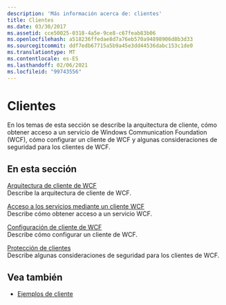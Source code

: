 ```yaml
---
description: 'Más información acerca de: clientes'
title: Clientes
ms.date: 03/30/2017
ms.assetid: cce50025-0318-4a5e-9ce8-c67feab83b06
ms.openlocfilehash: a518236ffedae8d7a76eb570a94898906d8b3d33
ms.sourcegitcommit: ddf7edb67715a5b9a45e3dd44536dabc153c1de0
ms.translationtype: MT
ms.contentlocale: es-ES
ms.lasthandoff: 02/06/2021
ms.locfileid: "99743556"
---
```

# <a name="clients"></a>Clientes

En los temas de esta sección se describe la arquitectura de cliente, cómo obtener acceso a un servicio de Windows Communication Foundation (WCF), cómo configurar un cliente de WCF y algunas consideraciones de seguridad para los clientes de WCF.  
  
## <a name="in-this-section"></a>En esta sección  

 [Arquitectura de cliente de WCF](client-architecture.md)  
 Describe la arquitectura de cliente de WCF.  
  
 [Acceso a los servicios mediante un cliente WCF](accessing-services-using-a-client.md)  
 Describe cómo obtener acceso a un servicio WCF.  
  
 [Configuración de cliente de WCF](client-configuration.md)  
 Describe cómo configurar un cliente de WCF.  
  
 [Protección de clientes](../securing-clients.md)  
 Describe algunas consideraciones de seguridad para los clientes de WCF.  
  
## <a name="see-also"></a>Vea también

- [Ejemplos de cliente](../samples/client.md)
